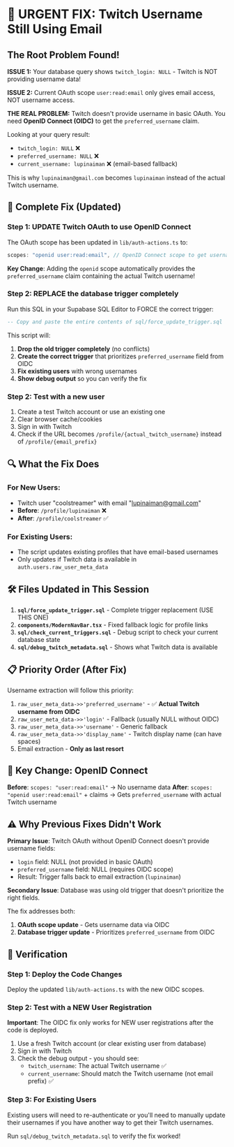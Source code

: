 # 🚨 URGENT FIX: Twitch Username Still Using Email

## The Root Problem Found! 

**ISSUE 1:** Your database query shows `twitch_login: NULL` - Twitch is NOT providing username data!

**ISSUE 2:** Current OAuth scope `user:read:email` only gives email access, NOT username access.

**THE REAL PROBLEM:** Twitch doesn't provide username in basic OAuth. You need **OpenID Connect (OIDC)** to get the `preferred_username` claim.

Looking at your query result:
- `twitch_login: NULL` ❌ 
- `preferred_username: NULL` ❌
- `current_username: lupinaiman` ❌ (email-based fallback)

This is why `lupinaiman@gmail.com` becomes `lupinaiman` instead of the actual Twitch username.

## 🎯 Complete Fix (Updated)

### Step 1: UPDATE Twitch OAuth to use OpenID Connect
The OAuth scope has been updated in `lib/auth-actions.ts` to:
```javascript
scopes: "openid user:read:email", // OpenID Connect scope to get username via preferred_username claim
```

**Key Change**: Adding the `openid` scope automatically provides the `preferred_username` claim containing the actual Twitch username!

### Step 2: REPLACE the database trigger completely
Run this SQL in your Supabase SQL Editor to FORCE the correct trigger:

```sql
-- Copy and paste the entire contents of sql/force_update_trigger.sql
```

This script will:
1. **Drop the old trigger completely** (no conflicts)
2. **Create the correct trigger** that prioritizes `preferred_username` field from OIDC
3. **Fix existing users** with wrong usernames
4. **Show debug output** so you can verify the fix

### Step 2: Test with a new user
1. Create a test Twitch account or use an existing one
2. Clear browser cache/cookies 
3. Sign in with Twitch
4. Check if the URL becomes `/profile/{actual_twitch_username}` instead of `/profile/{email_prefix}`

## 🔍 What the Fix Does

### For New Users:
- Twitch user "coolstreamer" with email "lupinaiman@gmail.com" 
- **Before**: `/profile/lupinaiman` ❌
- **After**: `/profile/coolstreamer` ✅

### For Existing Users:
- The script updates existing profiles that have email-based usernames
- Only updates if Twitch data is available in `auth.users.raw_user_meta_data`

## 🛠️ Files Updated in This Session

1. **`sql/force_update_trigger.sql`** - Complete trigger replacement (USE THIS ONE)
2. **`components/ModernNavBar.tsx`** - Fixed fallback logic for profile links
3. **`sql/check_current_triggers.sql`** - Debug script to check your current database state
4. **`sql/debug_twitch_metadata.sql`** - Shows what Twitch data is available

## 📋 Priority Order (After Fix)

Username extraction will follow this priority:
1. `raw_user_meta_data->>'preferred_username'` - ✅ **Actual Twitch username from OIDC** 
2. `raw_user_meta_data->>'login'` - Fallback (usually NULL without OIDC)
3. `raw_user_meta_data->>'username'` - Generic fallback
4. `raw_user_meta_data->>'display_name'` - Twitch display name (can have spaces)
5. Email extraction - **Only as last resort**

## 🔑 Key Change: OpenID Connect

**Before**: `scopes: "user:read:email"` → No username data
**After**: `scopes: "openid user:read:email"` + claims → Gets `preferred_username` with actual Twitch username

## ⚠️ Why Previous Fixes Didn't Work

**Primary Issue**: Twitch OAuth without OpenID Connect doesn't provide username fields:
- `login` field: NULL (not provided in basic OAuth)
- `preferred_username` field: NULL (requires OIDC scope)
- Result: Trigger falls back to email extraction (`lupinaiman`)

**Secondary Issue**: Database was using old trigger that doesn't prioritize the right fields.

The fix addresses both:
1. **OAuth scope update** - Gets username data via OIDC
2. **Database trigger update** - Prioritizes `preferred_username` from OIDC

## 🧪 Verification

### Step 1: Deploy the Code Changes
Deploy the updated `lib/auth-actions.ts` with the new OIDC scopes.

### Step 2: Test with a NEW User Registration
**Important**: The OIDC fix only works for NEW user registrations after the code is deployed.

1. Use a fresh Twitch account (or clear existing user from database)
2. Sign in with Twitch
3. Check the debug output - you should see:
   - `twitch_username`: The actual Twitch username ✅
   - `current_username`: Should match the Twitch username (not email prefix) ✅

### Step 3: For Existing Users
Existing users will need to re-authenticate or you'll need to manually update their usernames if you have another way to get their Twitch usernames.

Run `sql/debug_twitch_metadata.sql` to verify the fix worked!